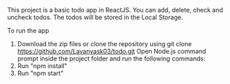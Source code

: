 This project is a basic todo app in ReactJS.
You can add, delete, check and uncheck todos. The todos will be stored in the Local Storage.

To run the app
1. Download the zip files or clone the repository using 
	git clone https://github.com/Lavanyask03/todo.git
Open Node.js command prompt inside the project folder and run the following commands:
2. Run "npm install"
3. Run "npm start"